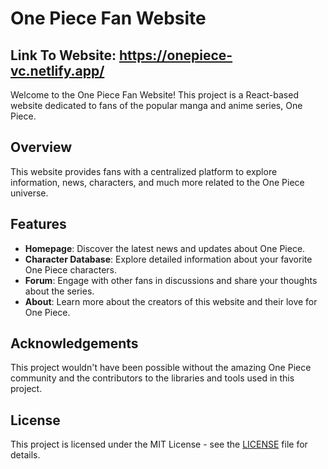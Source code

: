 # One Piece Fan Website
## Link To Website: https://onepiece-vc.netlify.app/

Welcome to the One Piece Fan Website! This project is a React-based website dedicated to fans of the popular manga and anime series, One Piece.

## Overview

This website provides fans with a centralized platform to explore information, news, characters, and much more related to the One Piece universe.

## Features

- **Homepage**: Discover the latest news and updates about One Piece.
- **Character Database**: Explore detailed information about your favorite One Piece characters.
- **Forum**: Engage with other fans in discussions and share your thoughts about the series.
- **About**: Learn more about the creators of this website and their love for One Piece.



## Acknowledgements

This project wouldn't have been possible without the amazing One Piece community and the contributors to the libraries and tools used in this project.

## License

This project is licensed under the MIT License - see the [LICENSE](LICENSE) file for details.
